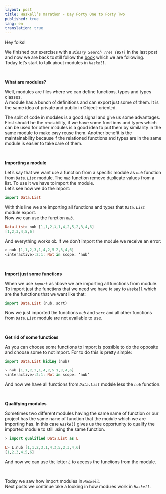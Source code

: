 ```yaml
---
layout: post
title: Haskell’s marathon - Day Forty One to Forty Two
published: true
lang: en
translation: true
---
```


Hey folks!

We finished our exercises with a *`Binary Search Tree (BST)`* in the last post and now we are back to still follow the [book](http://learnyouahaskell.com/) which we are following.  
Today let’s start to talk about modules in *`Haskell`*.

<br />

**What are modules?**

Well, modules are files where we can define functions, types and types classes.  
A module has a bunch of definitions and can export just some of them. It is the same idea of private and public in Object-oriented.  

<!--more-->

The split of code in modules is a good signal and give us some advantages. First should be the reusability, if we have some functions and types which can be used for other modules is a good idea to put them by similarity in the same module to make easy reuse them. Another benefit is the maintainability because if the relationed functions and types are in the same module is easier to take care of them.

<br />

**Importing a module**

Let’s say that we want use a function from a specific module as *`nub`* function from *`Data.List`* module. The *`nub`* function remove duplicate values from a list. To use it we have to import the module.  
Let’s see how we do the import:
```haskell
import Data.List
```
With this line we are importing all functions and types that *`Data.List`* module export.  
Now we can use the function *`nub`*.
```haskell
Data.List> nub [1,1,2,3,1,4,2,5,2,3,4,6]
[1,2,3,4,5,6]
```
And everything works ok. If we don’t import the module we receive an error:
```haskell
> nub [1,1,2,3,1,4,2,5,2,3,4,6]
<interactive>:2:1: Not in scope: ‘nub’
```

<br />

**Import just some functions**

When we use *`import`* as above we are importing all functions from module. To import just the functions that we need we have to say to *`Haskell`* which are the functions that we want like that:
```haskell
import Data.List (nub, sort)
```
Now we just imported the functions *`nub`* and *`sort`* and all other functions from *`Data.List`* module are not available to use.

<br />

**Get rid of some functions**

As you can choose some functions to import is possible to do the opposite and choose some to not import. For to do this is pretty simple:
```haskell
import Data.List hiding (nub)

> nub [1,1,2,3,1,4,2,5,2,3,4,6]
<interactive>:2:1: Not in scope: ‘nub’
```
And now we have all functions from *`Data.List`* module less the *`nub`* function.

<br />

**Qualifying modules**

Sometimes two different modules having the same name of function or our project has the same name of function that the module which we are importing has. In this case *`Haskell`* gives us the opportunity to qualify the imported module to still using the same function.
```haskell
> import qualified Data.List as L

L> L.nub [1,1,2,3,1,4,2,5,2,3,4,6]
[1,2,3,4,5,6]
```
And now we can use the letter *`L`* to access the functions from the module.

<br />

Today we saw how import modules in *`Haskell`*.  
Next posts we continue take a looking in how modules work in *`Haskell`*.
